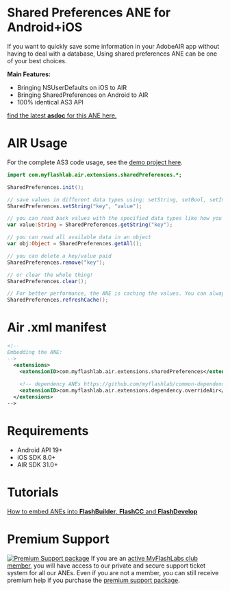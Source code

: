 # Shared Preferences ANE for Android+iOS
If you want to quickly save some information in your AdobeAIR app without having to deal with a database, Using shared preferences ANE can be one of your best choices.

**Main Features:**
* Bringing NSUserDefaults on iOS to AIR
* Bringing SharedPreferences on Android to AIR
* 100% identical AS3 API

[find the latest **asdoc** for this ANE here.](http://myflashlab.github.io/asdoc/com/myflashlab/air/extensions/sharedPreferences/package-detail.html)

# AIR Usage
For the complete AS3 code usage, see the [demo project here](https://github.com/myflashlab/SharedPreferences-ANE/blob/master/AIR/src/Main.as).

```actionscript
import com.myflashlab.air.extensions.sharedPreferences.*;

SharedPreferences.init();

// save values in different data types using: setString, setBool, setInt, setNumber, setStringArray
SharedPreferences.setString("key", "value");

// you can read back values with the specified data types like how you set them before.
var value:String = SharedPreferences.getString("key");

// you can read all available data in an object
var obj:Object = SharedPreferences.getAll();

// you can delete a key/value paid
SharedPreferences.remove("key");

// or clear the whole thing!
SharedPreferences.clear();

// For better performance, the ANE is caching the values. You can always refresh the cache 
SharedPreferences.refreshCache();
```

# Air .xml manifest
```xml
<!--
Embedding the ANE:
-->
  <extensions>
	<extensionID>com.myflashlab.air.extensions.sharedPreferences</extensionID>
	
	<!-- dependency ANEs https://github.com/myflashlab/common-dependencies-ANE -->
	<extensionID>com.myflashlab.air.extensions.dependency.overrideAir</extensionID>
  </extensions>
-->
```

# Requirements
* Android API 19+
* iOS SDK 8.0+
* AIR SDK 31.0+

# Tutorials
[How to embed ANEs into **FlashBuilder**, **FlashCC** and **FlashDevelop**](https://www.youtube.com/watch?v=Oubsb_3F3ec&list=PL_mmSjScdnxnSDTMYb1iDX4LemhIJrt1O)  

# Premium Support #
[![Premium Support package](https://www.myflashlabs.com/wp-content/uploads/2016/06/professional-support.jpg)](https://www.myflashlabs.com/product/myflashlabs-support/)
If you are an [active MyFlashLabs club member](https://www.myflashlabs.com/product/myflashlabs-club-membership/), you will have access to our private and secure support ticket system for all our ANEs. Even if you are not a member, you can still receive premium help if you purchase the [premium support package](https://www.myflashlabs.com/product/myflashlabs-support/).